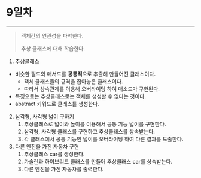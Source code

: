 # 9일차
---

> 객체간의 연관성을 파악한다. 
>
> 추상 클래스에 대해 학습한다. 
>
> 



1.  추상클래스 
   + 비슷한 필드와 매서드를 **공통적**으로 추출해 만들어진 클래스이다. 
     + 객체 클래스들의 규격을 잡아놓은 클래스이다. 
     + 따라서 상속관계를 이용해 오버라이딩 하여 매소드가 구현된다. 
   + 특징으로는 추상클래스로는 객체를 생성할 수 없다는 것이다.
   + abstract 키워드로 클래스를 생성한다. 
2. 삼각형, 사각형 넓이 구하기
   1. 추상클래스로 넓이와 높이를 이용해서  공통 기능 넓이를 구현한다. 
   2. 삼각형, 사각형 클래스를 구현하고 추상클래스를 상속받는다. 
   3. 각 클래스에서 공통 기능인 넓이를 오버라이딩 하여 다른 결과를 도출한다. 
3. 다른 엔진을 가진 자동차 구현
   1. 추상클래스 car를 생성한다. 
   2. 가솔린과 하이브리드 클래스를 만들어 추상클래스 car를 상속받는다. 
   3. 다른 엔진을 가진 자동차를 출력한다.  
